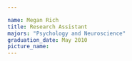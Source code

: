 ```yaml
---

name: Megan Rich
title: Research Assistant
majors: "Psychology and Neuroscience"
graduation_date: May 2010
picture_name: 
---
```

    
    
